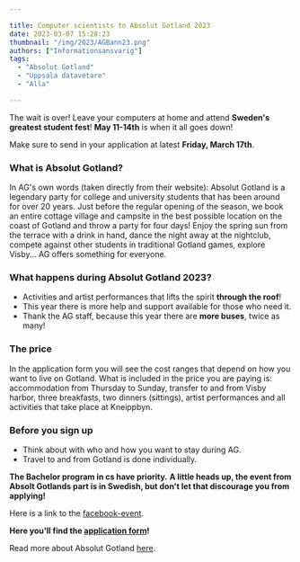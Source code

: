 ```yaml
---

title: Computer scientists to Absolut Gotland 2023
date: 2023-03-07 15:28:23
thumbnail: "/img/2023/AGBann23.png"
authors: ["Informationsansvarig"]
tags: 
  - "Absolut Gotland"
  - "Uppsala datavetare"
  - "Alla"

---
```

The wait is over! Leave your computers at home and attend **Sweden's greatest student fest**!
**May 11-14th** is when it all goes down! 

Make sure to send in your application at latest **Friday, March 17th**. 

### What is Absolut Gotland?
In AG's own words (taken directly from their website): 
Absolut Gotland is a legendary party for college and university students that has been around for over 20 years. Just before the regular opening of the season, we book an entire cottage village and campsite in the best possible location on the coast of Gotland and throw a party for four days! Enjoy the spring sun from the terrace with a drink in hand, dance the night away at the nightclub, compete against other students in traditional Gotland games, explore Visby... AG offers something for everyone.

### What happens during Absolut Gotland 2023? 
* Activities and artist performances that lifts the spirit **through the roof**!
* This year there is more help and support available for those who need it.
* Thank the AG staff, because this year there are **more buses**, twice as many! 

### The price
In the application form you will see the cost ranges that depend on how you want to live on Gotland. 
What is included in the price you are paying is: accommodation from Thursday to Sunday, transfer to and from Visby harbor, three breakfasts, two dinners (sittings), artist performances and all activities that take place at Kneippbyn.

### Before you sign up
* Think about with who and how you want to stay during AG.
* Travel to and from Gotland is done individually.

**The Bachelor program in cs have priority.**
**A little heads up, the event from Absolt Gotlands part is in Swedish, but don't let that discourage you from applying!**

Here is a link to the [facebook-event](https://www.facebook.com/events/156630360571643?acontext=%7B%22event_action_history%22%3A[%7B%22extra_data%22%3A%22%22%2C%22mechanism%22%3A%22your_upcoming_events_unit%22%2C%22surface%22%3A%22bookmark%22%7D%2C%7B%22extra_data%22%3A%22%22%2C%22mechanism%22%3A%22your_upcoming_events_unit%22%2C%22surface%22%3A%22bookmark%22%7D%2C%7B%22extra_data%22%3A%22%22%2C%22mechanism%22%3A%22your_upcoming_events_unit%22%2C%22surface%22%3A%22bookmark%22%7D]%2C%22ref_notif_type%22%3Anull%7D). 

**Here you'll find the [application form](https://forms.gle/w14DGAbktzt89fef6)!**

Read more about Absolut Gotland [here](https://absolutgotland.se/allt-om). 